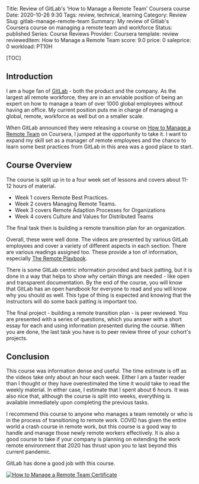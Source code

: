 Title: Review of GitLab's 'How to Manage a Remote Team' Coursera course
Date: 2020-10-26 9:30
Tags: review, technical, learning
Category: Review
Slug: gitlab-manage-remote-team
Summary: My review of Gitlab's Coursera course on managing a remote team and workforce
Status: published
Series: Course Reviews
Provider: Coursera
template: review
revieweditem: How to Manage a Remote Team
score: 9.0
price: 0
saleprice: 0
workload: PT10H

[TOC]

## Introduction

I am a huge fan of [GitLab][gitlab] - both the product and the company. As the largest all remote workforce,
they are in an enviable position of being an expert on how to manage a team of over 1000 global employees without
having an office. My current position puts me in charge of managing a global, remote, workforce as well but on a
smaller scale.

When GitLab announced they were releasing a course on [How to Manage a Remote Team][1] on Coursera, I jumped at the
opportunity to take it. I want to expand my skill set as a manager of remote employees and the chance to learn some
best practices from GitLab in this area was a good place to start.

## Course Overview

The course is split up in to a four week set of lessons and covers about 11-12 hours of material.

* Week 1 covers Remote Best Practices.
* Week 2 covers Managing Remote Teams.
* Week 3 covers Remote Adaption Processes for Organizations
* Week 4 covers Culture and Values for Distributed Teams

The final task then is building a remote transition plan for an organization.

Overall, these were well done. The videos are presented by various GitLab employees and cover a variety
of different aspects in each section. There are various readings assigned too. These provide a ton of information,
especially [The Remote Playbook][2].

There is some GitLab centric information provided and back patting, but it is done in a way that helps to
show _why_ certain things are needed - like open and transparent documentation. By the end of the course, you will
know that GitLab has an open handbook for everyone to read and you will know why you should as well. This type
of thing is expected and knowing that the instructors will do some back patting is important too.

The final project - building a remote transition plan - is peer reviewed. You are presented with a series of questions,
which you answer with a short essay for each and using information presented during the course. When you are done, the last
task you have is to peer review three of your cohort's projects.

## Conclusion

This course was information dense and useful. The time estimate is off as the videos take only about an hour each week. Either
I am a faster reader than I thought or they have overestimated the time it would take to read the weekly material. In either
case, I estimate that I spent about 6 hours. It was also nice that, although the course is split into weeks, everything is
available immediately upon completing the previous tasks.

I recommend this course to anyone who manages a team remotely or who is in the process of transitioning to remote work. COVID
has given the entire world a crash course in remote work, but this course is a good way to handle and manage those newly remote
workers effectively. It is also a good course to take if your company is planning on extending the work remote environment that
2020 has thrust upon you to last beyond this current pandemic.

GitLab has done a good job with this course.

[![How to Manage a Remote Team Certificate][certificate]][courselink]


 [1]: https://www.coursera.org/learn/remote-team-management
 [2]: https://learn.gitlab.com/coursera-remote-work
 [gitlab]: https://about.gitlab.com/blog/
 [certificate]: {attach}images/coursera-remote-manage.png
 [courselink]: http://coursera.org/verify/23C6VDATPJMN